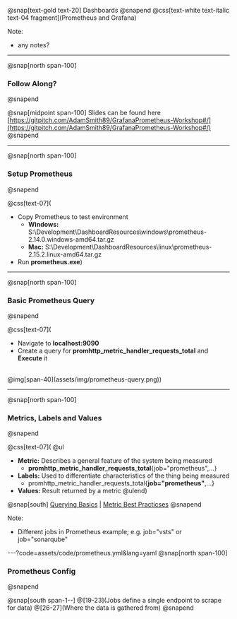 @snap[text-gold text-20]
Dashboards
@snapend
@css[text-white text-italic text-04 fragment](Prometheus and Grafana)

Note:   
- any notes?

---
@snap[north span-100]
### Follow Along?
@snapend

@snap[midpoint span-100]
Slides can be found here<br>
[https://gitpitch.com/AdamSmith89/GrafanaPrometheus-Workshop#/](https://gitpitch.com/AdamSmith89/GrafanaPrometheus-Workshop#/)
@snapend

---
@snap[north span-100]
### Setup Prometheus
@snapend

@css[text-07](
- Copy Prometheus to test environment
  - **Windows:** S:\Development\DashboardResources\windows\prometheus-2.14.0.windows-amd64.tar.gz
  - **Mac:** S:\Development\DashboardResources\linux\prometheus-2.15.2.linux-amd64.tar.gz
- Run **prometheus.exe**)

---
@snap[north span-100]
### Basic Prometheus Query
@snapend

@css[text-07](
- Navigate to **localhost:9090**
- Create a query for **promhttp_metric_handler_requests_total** and **Execute** it
<br>
@img[span-40](assets/img/prometheus-query.png))

---
@snap[north span-100]
### Metrics, Labels and Values
@snapend

@css[text-07](
@ul
- **Metric:** Describes a general feature of the system being measured
  - **promhttp_metric_handler_requests_total**{job="prometheus",...}
- **Labels:** Used to differentiate characteristics of the thing being measured
  - promhttp_metric_handler_requests_total{**job="prometheus"**,...}
- **Values:** Result returned by a metric
@ulend)

@snap[south]
[Querying Basics](https://prometheus.io/docs/prometheus/latest/querying/basics/)
|
[Metric Best Practicses](https://prometheus.io/docs/practices/naming/)
@snapend

Note:
- Different jobs in Prometheus example; e.g. job="vsts" or job="sonarqube"

---?code=assets/code/prometheus.yml&lang=yaml
@snap[north span-100]
### Prometheus Config
@snapend

@snap[south span-1--]
@[19-23](Jobs define a single endpoint to scrape for data)
@[26-27](Where the data is gathered from)
@snapend

<!-- @snap[west fragment]
@fa[play fa-4x]
@snapend -->